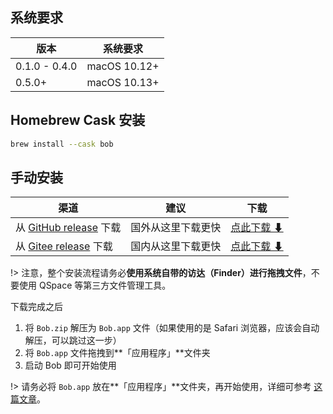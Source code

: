 
## 系统要求

| 版本 | 系统要求 |
| --- | --- |
| 0.1.0 - 0.4.0 | macOS 10.12+ |
| 0.5.0+ | macOS 10.13+ |

## Homebrew Cask 安装

```bash
brew install --cask bob
```

## 手动安装

| 渠道 | 建议 | 下载 |
| --- | --- | --- |
| 从 [GitHub release](https://github.com/ripperhe/Bob/releases) 下载 | 国外从这里下载更快 | [点此下载 ⬇](https://github.com/ripperhe/Bob/releases/latest/download/Bob.zip) |
| 从 [Gitee release](https://gitee.com/ripperhe/Bob/releases) 下载 | 国内从这里下载更快 | [点此下载 ⬇](https://gitee.com/ripperhe/Bob/attach_files/1011267/download/Bob.zip) |

!> 注意，整个安装流程请务必**使用系统自带的访达（Finder）进行拖拽文件**，不要使用 QSpace 等第三方文件管理工具。

下载完成之后

1. 将 `Bob.zip` 解压为 `Bob.app` 文件（如果使用的是 Safari 浏览器，应该会自动解压，可以跳过这一步）
2. 将 `Bob.app` 文件拖拽到**「应用程序」**文件夹
3. 启动 Bob 即可开始使用

!> 请务必将 `Bob.app` 放在**「应用程序」**文件夹，再开始使用，详细可参考 [这篇文章](faq/move-to-applications.md)。